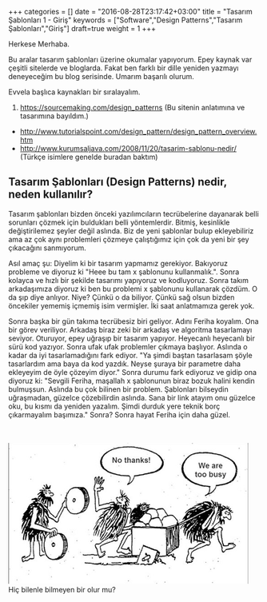 +++
categories = []
date = "2016-08-28T23:17:42+03:00"
title = "Tasarım Şablonları 1 - Giriş"
keywords = ["Software","Design Patterns","Tasarım Şablonları","Giriş"]
draft=true
weight = 1
+++

Herkese Merhaba.

Bu aralar tasarım şablonları üzerine okumalar yapıyorum. Epey kaynak var çeşitli sitelerde ve bloglarda. Fakat ben farklı bir dille yeniden yazmayı deneyeceğim bu blog serisinde. Umarım başarılı olurum.

<!--more-->

Evvela başlıca kaynakları bir sıralayalım.

1. https://sourcemaking.com/design_patterns (Bu sitenin anlatımına ve tasarımına bayıldım.)
+ http://www.tutorialspoint.com/design_pattern/design_pattern_overview.htm
+ http://www.kurumsaljava.com/2008/11/20/tasarim-sablonu-nedir/ (Türkçe isimlere genelde buradan baktım)

## Tasarım Şablonları (Design Patterns) nedir, neden kullanılır?

Tasarım şablonları bizden önceki yazılımcıların tecrübelerine dayanarak belli sorunları çözmek için buldukları belli yöntemlerdir. Bitmiş, kesinlikle değiştirilemez şeyler değil aslında. Biz de yeni şablonlar bulup ekleyebiliriz ama az çok aynı problemleri çözmeye çalıştığımız için çok da yeni bir şey çıkacağını sanmıyorum.

Asıl amaç şu: Diyelim ki bir tasarım yapmamız gerekiyor. Bakıyoruz probleme ve diyoruz ki "Heee bu tam x şablonunu kullanmalık.". Sonra kolayca ve hızlı bir şekilde tasarımı yapıyoruz ve kodluyoruz. Sonra takım arkadaşımıza diyoruz ki ben bu problemi x şablonunu kullanarak çözdüm. O da şıp diye anlıyor. Niye? Çünkü o da biliyor. Çünkü sağ olsun bizden öncekiler yememiş içmemiş isim vermişler. İki saat anlatmamıza gerek yok.

Sonra başka bir gün takıma tecrübesiz biri geliyor. Adını Feriha koyalım. Ona bir görev veriliyor. Arkadaş biraz zeki bir arkadaş ve algoritma tasarlamayı seviyor. Oturuyor, epey uğraşıp bir tasarım yapıyor. Heyecanlı heyecanlı bir sürü kod yazıyor. Sonra ufak ufak problemler çıkmaya başlıyor. Aslında o kadar da iyi tasarlamadığını fark ediyor. "Ya şimdi baştan tasarlasam şöyle tasarlardım ama baya da kod yazdık. Neyse şuraya bir parametre daha ekleyeyim de öyle çözeyim diyor." Sonra durumu fark ediyoruz ve gidip ona diyoruz ki: "Sevgili Feriha, maşallah x şablonunun biraz bozuk halini kendin bulmuşsun. Aslında bu çok bilinen bir problem. Şablonları bilseydin uğraşmadan, güzelce çözebilirdin aslında. Sana bir link atayım onu güzelce oku, bu kısmı da yeniden yazalım. Şimdi durduk yere teknik borç çıkarmayalım başımıza." Sonra? Sonra hayat  Feriha için daha güzel.



<br></br>
<img src="/img/wheel.png" />
Hiç bilenle bilmeyen bir olur mu?



